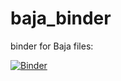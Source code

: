 # baja_binder
binder for Baja files: 

[![Binder](https://mybinder.org/badge_logo.svg)](https://mybinder.org/v2/gh/eslrgs/bajabinder/master)
